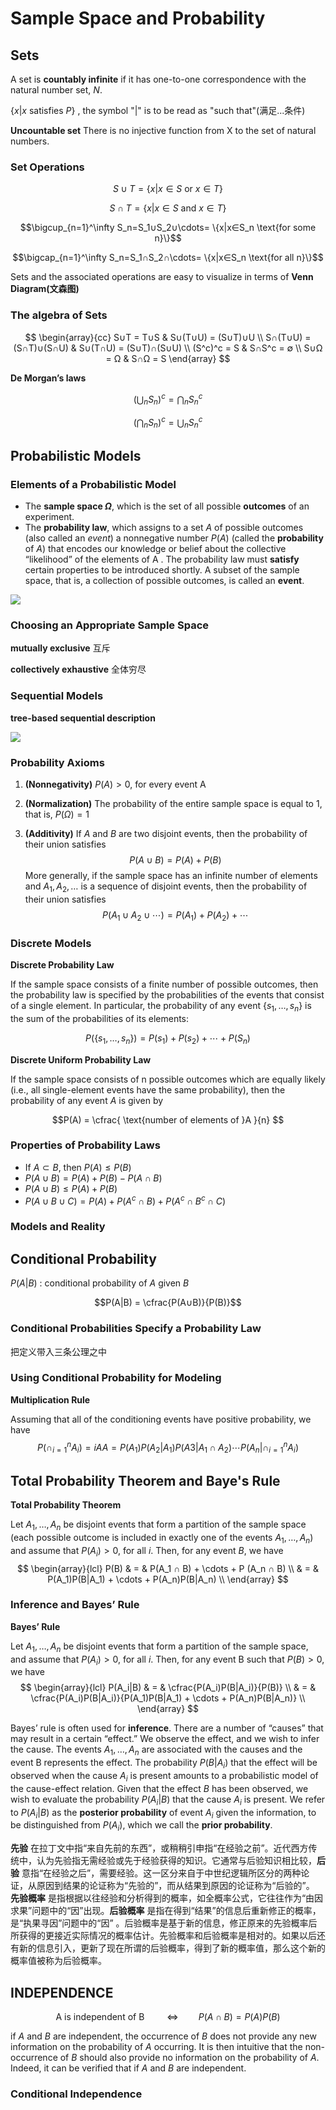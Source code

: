 # Sample Space and Probability

## Sets

A set is **countably infinite** if it has one-to-one correspondence with the natural number set, $N$.

$\{x| x \text{ satisfies } P\}$ , the symbol "$|$" is to be read as "such that"(满足...条件)

**Uncountable set** There is no injective function from X to the set of natural numbers.

### Set Operations

$$S∪T=\{x|x∈S \text{ or } x∈T\}$$

$$S∩T=\{x|x∈S \text{ and } x∈T\}$$

$$\bigcup_{n=1}^\infty S_n=S_1∪S_2∪\cdots= \{x|x∈S_n \text{for some n}\}$$

$$\bigcap_{n=1}^\infty S_n=S_1∩S_2∩\cdots= \{x|x∈S_n \text{for all n}\}$$

Sets and the associated operations are easy to visualize in terms of **Venn Diagram(文森图)**

### The algebra of Sets

$$
\begin{array}{cc}
S∪T = T∪S                &    S∪(T∪U) = (S∪T)∪U        \\
S∩(T∪U) = (S∩T)∪(S∩U)   &    S∪(T∩U) = (S∪T)∩(S∪U)   \\
(S^c)^c = S               &    S∩S^c = ∅                 \\
S∪Ω = Ω                  &    S∩Ω = S
\end{array}
$$

**De Morgan’s laws**

$$\left(\bigcup_{n}S_n\right)^c=\bigcap_{n}S_n^c$$

$$\left(\bigcap_{n}S_n\right)^c=\bigcup_{n}S_n^c$$

## Probabilistic Models

### Elements of a Probabilistic Model

- The **sample space $Ω$**, which is the set of all possible **outcomes** of an experiment.
- The **probability law**, which assigns to a set $A$ of possible outcomes
(also called an $event$) a nonnegative number $P(A)$ (called the **probability** of $A$) that encodes our knowledge or belief about the collective “likelihood” of the elements of A . The probability law must **satisfy** certain properties to be introduced shortly. A subset of the sample space, that is, a collection of possible outcomes, is called an **event**.

![](assets/1-Sample_Space_and_Probability-c7b4a.png)

### Choosing an Appropriate Sample Space

**mutually exclusive** 互斥

**collectively exhaustive** 全体穷尽

### Sequential Models

**tree-based sequential description**

![](assets/1-Sample_Space_and_Probability-e6a09.png)
### Probability Axioms

1. **(Nonnegativity)** $P (A) > 0$, for every event A

2. **(Normalization)** The probability of the entire sample space is
equal to 1, that is, $P(Ω) = 1$

3. **(Additivity)** If $A$ and $B$ are two disjoint events, then the probability of their union satisfies
$$P(A∪B) = P(A) + P(B)$$
More generally, if the sample space has an infinite number of elements and $A_1, A_2, \ldots$ is a sequence of disjoint events, then the probability of
their union satisfies
$$P(A_1 ∪ A_2 ∪ \cdots) = P(A_1) + P(A_2) + \cdots $$

### Discrete Models

**Discrete Probability Law**

If the sample space consists of a finite number of possible outcomes, then the probability law is specified by the probabilities of the events that consist of a single element. In particular, the probability of any event $\{s_1, \ldots , s_n\}$ is the sum of the probabilities of its elements:

$$P(\{s_1, \ldots , s_n\}) = P(s_1) + P(s_2) + \cdots + P(S_n)$$

**Discrete Uniform Probability Law**

If the sample space consists of n possible outcomes which are equally likely (i.e., all single-element events have the same probability), then the  probability of any event $A$ is given by

$$P(A) = \cfrac{  \text{number of elements of }A  }{n} $$

### Properties of Probability Laws

- If $A ⊂ B$, then $P (A) ≤ P(B)$
- $P(A ∪ B) = P(A) + P(B) - P(A ∩ B)$
- $P (A ∪ B) ≤ P (A) + P(B)$
- $P (A ∪ B ∪ C) = P(A) + P(A^c ∩ B) + P(A^c ∩ B^c ∩ C)$

### Models and Reality

## Conditional Probability

$P(A | B)$ : conditional probability of $A$ given $B$

$$P(A|B) = \cfrac{P(A∪B)}{P(B)}$$

### Conditional Probabilities Specify a Probability Law

把定义带入三条公理之中

### Using Conditional Probability for Modeling

**Multiplication Rule**

Assuming that all of the conditioning events have positive probability, we
have
$$P(∩_ {i=1}^nA_i)=i AA = P(A_1)P(A_2|A_1)P(A3|A_1∩A_2) \cdots P(A_n| ∩_ {i=1}^nA_i)$$

## Total Probability Theorem and Baye's Rule

**Total Probability Theorem**

Let $A_1 , \ldots , A_n$ be disjoint events that form a partition of the sample space (each possible outcome is included in exactly one of the events $A_1 , \ldots , A_n$) and assume that $P(A_i) > 0$, for all $i$. Then, for any event $B$, we have
$$
\begin{array}{lcl}
P(B) & = & P(A_1 ∩ B) + \cdots +  P (A_n ∩ B)        \\
     & = & P(A_1)P(B|A_1) + \cdots + P(A_n)P(B|A_n)   \\
\end{array}
$$

### Inference and Bayes’ Rule

**Bayes’ Rule**

Let $A_1 , \ldots , A_n$ be disjoint events that form a partition of the sample space, and assume that $P(A_i) > 0$, for all $i$. Then, for any event B such that $P(B) > 0$, we have
$$
\begin{array}{lcl}
P(A_i|B) & = & \cfrac{P(A_i)P(B|A_i)}{P(B)}  \\
         & = & \cfrac{P(A_i)P(B|A_i)}{P(A_1)P(B|A_1) + \cdots + P(A_n)P(B|A_n)}   \\
\end{array}
$$

Bayes’ rule is often used for **inference**. There are a number of “causes” that may result in a certain “effect.” We observe the effect, and we wish to infer the cause. The events $A_1 , \ldots , A_n$ are associated with the causes and the event B represents the effect. The probability $P(B|A_i)$ that the effect will be observed when the cause $A_i$ is present amounts to a probabilistic model of the cause-effect relation. Given that the effect $B$ has been observed, we wish to evaluate the probability $P (A_i | B)$ that the cause $A_i$ is present. We refer to $P (A_i | B)$ as the **posterior probability** of event $A_i$ given the information, to be distinguished from $P(A_i)$, which we call the **prior probability**.

**先验** 在拉丁文中指“来自先前的东西”，或稍稍引申指“在经验之前”。近代西方传统中，认为先验指无需经验或先于经验获得的知识。它通常与后验知识相比较，**后验** 意指“在经验之后”，需要经验。这一区分来自于中世纪逻辑所区分的两种论证，从原因到结果的论证称为“先验的”，而从结果到原因的论证称为“后验的”。
**先验概率** 是指根据以往经验和分析得到的概率，如全概率公式，它往往作为“由因求果”问题中的“因”出现。**后验概率** 是指在得到“结果”的信息后重新修正的概率，是“执果寻因”问题中的“因” 。后验概率是基于新的信息，修正原来的先验概率后所获得的更接近实际情况的概率估计。先验概率和后验概率是相对的。如果以后还有新的信息引入，更新了现在所谓的后验概率，得到了新的概率值，那么这个新的概率值被称为后验概率。

## INDEPENDENCE

$$\text{ A is independent of B } \qquad \Longleftrightarrow \qquad P(A∩B)=P(A)P(B)$$

if $A$ and $B$ are independent, the occurrence of $B$ does not provide any new information on the probability of $A$ occurring. It is then intuitive that the non-occurrence of $B$ should also provide no information on the probability of $A$. Indeed, it can be verified that if $A$ and $B$ are independent.

### Conditional Independence
